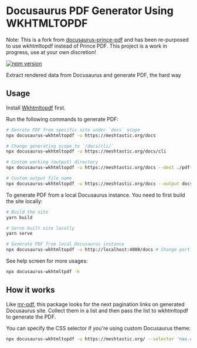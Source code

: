 # Docusaurus PDF Generator Using WKHTMLTOPDF

Note: This is a fork from [docusaurus-prince-pdf](https://github.com/signcl/docusaurus-prince-pdf) and has been re-purposed to use wkhtmltopdf instead of Prince PDF. This project is a work in progress, use at your own discretion!

[![npm version](https://img.shields.io/npm/v/docusaurus-wkhtmltopdf.svg?style=flat)](https://www.npmjs.com/package/docusaurus-wkhtmltopdf)

Extract rendered data from Docusaurus and generate PDF, the hard way

## Usage

Install [Wkhtmltopdf](https://wkhtmltopdf.org) first.

Run the following commands to generate PDF:

```bash
# Genrate PDF from specific site under `docs` scope
npx docusaurus-wkhtmltopdf -u https://meshtastic.org/docs

# Change generating scope to `/docs/cli/`
npx docusaurus-wkhtmltopdf -u https://meshtastic.org/docs/cli

# Custom working (output) directory
npx docusaurus-wkhtmltopdf -u https://meshtastic.org/docs --dest ./pdf-output

# Custom output file name
npx docusaurus-wkhtmltopdf -u https://meshtastic.org/docs --output docs.pdf
```

To generate PDF from a local Docusaurus instance. You need to first build the site locally:

```bash
# Build the site
yarn build

# Serve built site locally
yarn serve

# Generate PDF from local Docusaurus instance
npx docusaurus-wkhtmltopdf -u http://localhost:4000/docs # Change port to your serving port
```

See help screen for more usages:

```bash
npx docusaurus-wkhtmltpdf -h
```

## How it works

Like [mr-pdf](https://github.com/kohheepeace/mr-pdf), this package looks for the next pagination links on generated Docusaurus site. Collect them in a list and then pass the list to wkhtmltopdf to generate the PDF.

You can specify the CSS selector if you're using custom Docusaurus theme:

```bash
npx docusaurus-wkhtmltopdf -u https://meshtastic.org/ --selector 'nav.custom-pagination-item--next > a'
```
